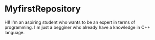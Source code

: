# MyfirstRepository
HI! I'm an aspiring student who wants to be an expert in terms of programming. I'm just a begginer who already have a knowledge in C++ language.
